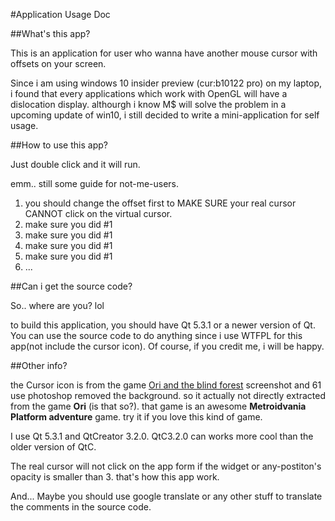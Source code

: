 #Application Usage Doc

##What's this app?
 
 This is an application for user who wanna have another mouse cursor with offsets on your screen.
 
 Since i am using windows 10 insider preview (cur:b10122 pro) on my laptop, i found that every applications which work with  OpenGL will have a dislocation display. althourgh i know M$ will solve the problem in a upcoming update of win10, i still decided to write a mini-application for self usage.

##How to use this app?

 Just double click and it will run.
 
 emm.. still some guide for not-me-users.
 
 1. you should change the offset first to MAKE SURE your real cursor CANNOT click on the virtual cursor.
 2. make sure you did #1
 3. make sure you did #1
 4. make sure you did #1
 5. make sure you did #1
 6. ...

##Can i get the source code?

 So.. where are you? lol
 
 to build this application, you should have Qt 5.3.1 or a newer version of Qt.
 You can use the source code to do anything since i use WTFPL for this app(not include the cursor icon). Of course, if you credit me, i will be happy.

##Other info?

 the Cursor icon is from the game [Ori and the blind forest](http://en.wikipedia.org/wiki/Ori_and_the_Blind_Forest) screenshot and 61 use photoshop removed the background. so it actually not directly extracted from the game <b>Ori</b> (is that so?). that game is an awesome <b>Metroidvania</b> <b>Platform adventure</b> game. try it if you love this kind of game.
 
 I use Qt 5.3.1 and QtCreator 3.2.0. QtC3.2.0 can works more cool than the older version of QtC.
 
 The real cursor will not click on the app form if the widget or any-postiton's opacity is smaller than 3. that's how this app work.
 
 And... Maybe you should use google translate or any other stuff to translate the comments in the source code.
